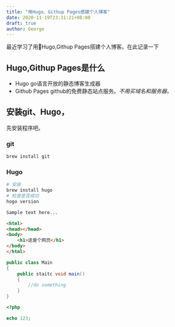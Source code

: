 ```yaml
---
title: "用Hugo、Githup Pages搭建个人博客"
date: 2020-11-19T23:31:21+08:00
draft: true
author: George
---
```

最近学习了用Hugo,Githup Pages搭建个人博客。在此记录一下
## Hugo,Githup Pages是什么
- Hugo go语言开放的静态博客生成器
- Github Pages github的免费静态站点服务。*不用买域名和服务器。*
## 安装git、Hugo，
先安装程序吧。

### git
``` bash
brew install git
```

### Hugo
```bash
# 安装
brew install hugo
# 检查是否成功
hogo version
```

```markdown
Sample text here...
```

```html
<html>
<head></head>
<body>
    <h1>这是个网页</h1>
</body>
</html>
```

```java
public class Main
{
    public staitc void main()
    {
        //do something
    }
}
```

```php
<?php 

echo 123;
```
